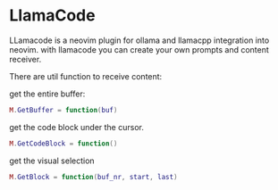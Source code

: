# LlamaCode

LLamacode is a neovim plugin for ollama and llamacpp integration into neovim. 
with llamacode you can create your own prompts and content receiver. 

There are util function to receive content:

get the entire buffer:

```lua
M.GetBuffer = function(buf)
```

get the code block under the cursor.

```lua
M.GetCodeBlock = function()
```

get the visual selection


```lua
M.GetBlock = function(buf_nr, start, last)
```
